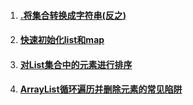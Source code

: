 1. #### [.将集合转换成字符串\(反之\)](/chapter1/ji-he/jiang-ji-he-zhuan-huan-cheng-zi-fu-chuan.md)
2. #### [快速初始化list和map](/chapter1/ji-he/kuai-su-chu-shi-hua-list-he-map.md)
3. #### [对List集合中的元素进行排序](/chapter1/ji-he/duilist-ji-he-zhong-de-yuan-su-jin-xing-pai-xu.md)
4. #### [ArrayList循环遍历并删除元素的常见陷阱](/chapter1/ji-he/t.md)

### 

### 



